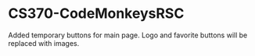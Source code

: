 # CS370-CodeMonkeysRSC

Added temporary buttons for main page.
Logo and favorite buttons will be replaced with images.
